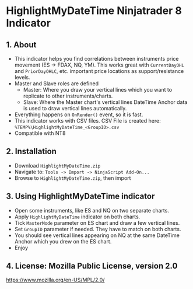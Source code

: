 # HighlightMyDateTime Ninjatrader 8 Indicator

## 1. About
* This indicator helps you find correlations between instruments price movement (ES -> FDAX, NQ, YM). This works great with `CurrentDayOHL` and `PriorDayOHLC`, etc. important price locations as support/resistance levels.
* Master and Slave roles are defined
  * Master: Where you draw your vertical lines which you want to replicate to other instruments/charts.
  * Slave: Where the Master chart's vertical lines DateTime Anchor data is used to draw vertical lines automatically.
* Everything happens on `OnRender()` event, so it is fast.
* This indicator works with CSV files. CSV File is created here: `%TEMP%\HighlightMyDateTime_<GroupID>.csv`
* Compatible with NT8

## 2. Installation
* Download `HighlightMyDateTime.zip`
* Navigate to: `Tools -> Import -> NinjaScript Add-On...`
* Browse to `HighlightMyDateTime.zip`, then import

## 3. Using HighlightMyDateTime indicator
* Open some instruments, like ES and NQ on two separate charts.
* Apply `HighlightMyDateTime` indicator on both charts.
* Tick `MasterMode` parameter on ES chart and draw a few vertical lines.
* Set `GroupID` parameter if needed. They have to match on both charts.
* You should see vertical lines appearing on NQ at the same DateTime Anchor which you drew on the ES chart.
* Enjoy

## 4. License: Mozilla Public License, version 2.0
https://www.mozilla.org/en-US/MPL/2.0/
